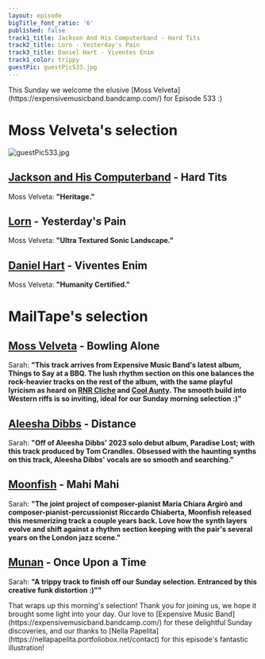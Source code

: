 ```yaml
---
layout: episode
bigTitle_font_ratio: '6'
published: false
track1_title: Jackson And His Computerband - Hard Tits
track2_title: Lorn - Yesterday's Pain
track3_title: Daniel Hart - Viventes Enim
track1_color: trippy
guestPic: guestPic533.jpg
---
```

<p id="introduction"> This Sunday we welcome the elusive [Moss Velveta](https://expensivemusicband.bandcamp.com/) for Episode 533 :) </p>

# Moss Velveta's selection
![guestPic533.jpg]({{site.baseurl}}/img/guestPic533.jpg)

## [Jackson and His Computerband](https://feedingtuberecords.bandcamp.com/album/frame-slip) - Hard Tits
Moss Velveta: **"**Heritage.**"**

## [Lorn](https://solocareer.bandcamp.com/track/renaissance) - Yesterday's Pain
Moss Velveta: **"**Ultra Textured Sonic Landscape.**"**

## [Daniel Hart](https://versis.bandcamp.com/track/la-tierra) - Viventes Enim
Moss Velveta: **"**Humanity Certified.**"**

# MailTape's selection

## [Moss Velveta](https://expensivemusicband.bandcamp.com/) - Bowling Alone
Sarah: **"**This track arrives from Expensive Music Band's latest album, Things to Say at a BBQ. The lush rhythm section on this one balances the rock-heavier tracks on the rest of the album, with the same playful lyricism as heard on [RNR Cliche](https://expensivemusicband.bandcamp.com/track/rnr-cliche) and [Cool Aunty](https://expensivemusicband.bandcamp.com/track/cool-aunty). The smooth build into Western riffs is so inviting, ideal for our Sunday morning selection :)**"**

## [Aleesha Dibbs](https://www.instagram.com/aleeshadibbs/?hl=en-gb) - Distance
Sarah: **"**Off of Aleesha Dibbs' 2023 solo debut album, Paradise Lost; with this track produced by Tom Crandles. Obsessed with the haunting synths on this track, Aleesha Dibbs' vocals are so smooth and searching.**"**

## [Moonfish](https://moonfish.bandcamp.com/) - Mahi Mahi
Sarah: **"**The joint project of composer-pianist Maria Chiara Argirò and composer-pianist-percussionist Riccardo Chiaberta, Moonfish released this mesmerizing track a couple years back. Love how the synth layers evolve and shift against a rhythm section keeping with the pair's several years on the London jazz scene.**"**

## [Munan](https://www.instagram.com/p/CtdF0VMpM6j/?hl=en-gb) - Once Upon a Time
Sarah: **"**A trippy track to finish off our Sunday selection. Entranced by this creative funk distortion :)"**"**

<p id="outroduction">That wraps up this morning's selection! Thank you for joining us, we hope it brought some light into your day. Our love to [Expensive Music Band](https://expensivemusicband.bandcamp.com/) for these delightful Sunday discoveries, and our thanks to [Nella Papelita](https://nellapapelita.portfoliobox.net/contact) for this episode's fantastic illustration!</p>